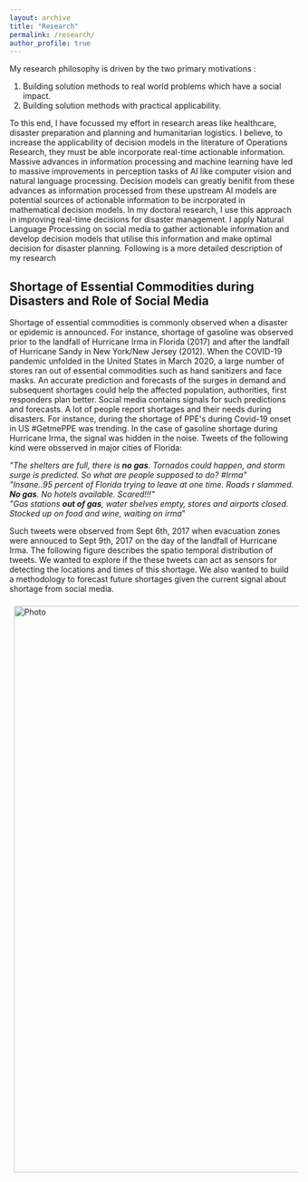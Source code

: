 ```yaml
---
layout: archive
title: "Research"
permalink: /research/
author_profile: true
---
```



My research philosophy is driven by the two primary motivations :
1. Building solution methods to real world problems which have a social impact. 
2. Building solution methods with practical applicability.

To this end, I have focussed my effort in research areas like healthcare, disaster preparation and planning and humanitarian logistics. I believe, to increase the applicability of decision models in the literature of Operations Research, they must be able incorporate real-time actionable information. Massive advances in information processing and machine learning have led to massive improvements in perception tasks of AI like computer vision and natural language processing. Decision models can greatly benifit from these advances as information processed from these upstream AI models are potential sources of actionable information to be incrporated in mathematical decision models. In my doctoral research, I use this approach in improving real-time decisions for disaster management. I apply Natural Language Processing on social media to gather actionable information and develop decision models that utilise this information and make optimal decision for disaster planning. Following is a more detailed description of my research


## Shortage of Essential Commodities during Disasters and Role of Social Media

Shortage of essential commodities is commonly observed when a disaster or epidemic is announced. For instance, shortage of gasoline was observed prior to the landfall of Hurricane Irma in Florida (2017) and  after  the  landfall  of  Hurricane  Sandy  in  New  York/New  Jersey (2012).  When the COVID-19 pandemic unfolded in the United States in March 2020, a large number of stores ran out of essential commodities such as hand sanitizers and face masks.  An accurate prediction and forecasts of the surges in demand and subsequent shortages could help the affected population, authorities, first responders plan better. Social media contains signals for such predictions and forecasts. A lot of people report shortages and their needs during disasters. For instance, during the shortage of PPE's during Covid-19 onset in US #GetmePPE was trending. In the case of gasoline shortage during Hurricane Irma, the signal was hidden in the noise. Tweets of the following kind were obsserved in major cities of Florida: <br />

*"The shelters are full, there is **no gas**. Tornados could happen, and storm surge is predicted. So what are people supposed to do? #Irma"*<br />
*"Insane..95 percent of Florida trying to leave at one time. Roads r slammed. **No gas**. No hotels available. Scared!!!"*<br />
*"Gas stations **out of gas**, water shelves empty, stores and airports closed. Stocked up on food and wine, waiting on irma*"

Such tweets were observed from Sept 6th, 2017 when evacuation zones were annouced to Sept 9th, 2017 on the day of the landfall of Hurricane Irma. The following figure describes the spatio temporal distribution of tweets. We wanted to explore if the these tweets can act as sensors for detecting the locations and times of this shortage. We also wanted to build a methodology to forecast future shortages given the current signal about shortage from social media. 


<img align="middle" src="https://akrm3008.github.io/files/web1.png?raw=true" alt="Photo" style="width: 1000px; border-radius: 10px; padding: 8px 8px 8px 8px"/> 













